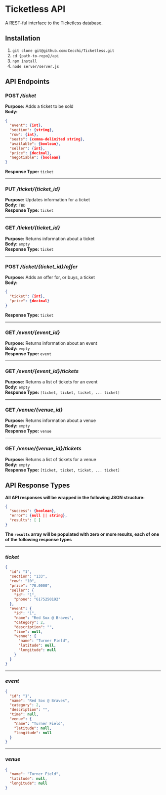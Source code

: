 # Ticketless API
A REST-ful interface to the Ticketless database.

## Installation

1. `git clone git@github.com:Cecchi/Ticketless.git`
2. `cd {path-to-repo}/api`
3. `npm install`
4. `node server/server.js`

## API Endpoints
### POST */ticket*
**Purpose:** Adds a ticket to be sold  
**Body:**
```json
{
  "event": {int},
  "section": {string},
  "row": {int},
  "seats": {comma-delimited string},
  "available": {boolean},
  "seller": {int},
  "price": {decimal},
  "negotiable": {boolean}
}
```
**Response Type:** `ticket`

---------------------------------------
### PUT */ticket/{ticket_id}*
**Purpose:** Updates information for a ticket  
**Body:** `TBD`  
**Response Type:** `ticket`

---------------------------------------
### GET */ticket/{ticket_id}*
**Purpose:** Returns information about a ticket  
**Body:** `empty`  
**Response Type:** `ticket`

---------------------------------------
### POST */ticket/{ticket_id}/offer*
**Purpose:** Adds an offer for, or buys, a ticket  
**Body:**
```json
{
  "ticket": {int},
  "price": {decimal}
}
```
**Response Type:** `ticket`

---------------------------------------
### GET */event/{event_id}*
**Purpose:** Returns information about an event  
**Body:** `empty`  
**Response Type:** `event`

---------------------------------------
### GET */event/{event_id}/tickets*
**Purpose:** Returns a list of tickets for an event  
**Body:** `empty`  
**Response Type:** `[ticket, ticket, ticket, ... ticket]`

---------------------------------------
### GET */venue/{venue_id}*
**Purpose:** Returns information about a venue  
**Body:** `empty`  
**Response Type:** `venue`

---------------------------------------
### GET */venue/{venue_id}/tickets*
**Purpose:** Returns a list of tickets for a venue  
**Body:** `empty`  
**Response Type:** `[ticket, ticket, ticket, ... ticket]`

## API Response Types

**All API responses will be wrapped in the following JSON structure:**
```json
{
  "success": {boolean},
  "error": {null || string},
  "results": [ ]
}
```
**The `results` array will be populated with zero or more results, each of one of the following response types**

---------------------------------------
### *ticket*
```json
{
  "id": "1",
  "section": "133",
  "row": "10",
  "price": "70.0000",
  "seller": {
    "id": "1",
    "phone": "6175250192"
  },
  "event": {
    "id": "1",
    "name": "Red Sox @ Braves",
    "category": 2,
    "description": "",
    "time": null,
    "venue": {
      "name": "Turner Field",
      "latitude": null,
      "longitude": null
    }
  }
}
```
---------------------------------------
### *event*
```json
{
  "id": "1",
  "name": "Red Sox @ Braves",
  "category": 2,
  "description": "",
  "time": null,
  "venue": {
    "name": "Turner Field",
    "latitude": null,
    "longitude": null
  }
}
```
---------------------------------------
### *venue*
```json
{
  "name": "Turner Field",
  "latitude": null,
  "longitude": null
}
```